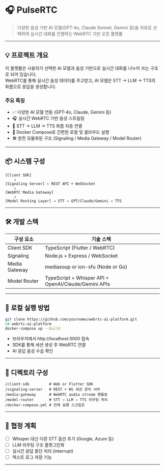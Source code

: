 # 🎧 PulseRTC

> 다양한 음성 기반 AI 모델(GPT-4o, Claude Sonnet, Gemini 등)을 자유로 선택하여 실시간 대화를 진행하는 WebRTC 기반 오픈 플랫폼

---

## 💡 프로젝트 개요

이 플랫폼은 사용자가 선택한 AI 모델과 음성 기반으로 실시간 대화를 나누어 쓰는 구조로 되어 있습니다.  
WebRTC를 통해 실시간 음성 데이터를 주고받고, AI 모델은 STT → LLM → TTS의 화름으로 응답을 생성합니다.

### 주요 특징

- ✅ 다양한 AI 모델 연동 (GPT-4o, Claude, Gemini 등)
- 🎧 실시간 WebRTC 기반 음성 스트림링
- 🧠 STT → LLM → TTS 화름 자동 연결
- 🚀 Docker Compose로 간편한 로컬 및 클라우드 실행
- 🛠️ 완전 모듈화된 구조 (Signaling / Media Gateway / Model Router)

---

## 📦 시스템 구성

```
[Client SDK]
    ↓
[Signaling Server] ← REST API + WebSocket
    ↓
[WebRTC Media Gateway]
    ↓
[Model Routing Layer] → STT → GPT/Claude/Gemini → TTS
```

---

## 🛠️ 개발 스텍

| 구성 요소     | 기술 스텍                                            |
| ------------- | ---------------------------------------------------- |
| Client SDK    | TypeScript (Flutter / WebRTC)                        |
| Signaling     | Node.js + Express / WebSocket                        |
| Media Gateway | mediasoup or ion-sfu (Node or Go)                    |
| Model Router  | TypeScript + Whisper API + OpenAI/Claude/Gemini APIs |

---

## 🔪 로컬 실행 방법

```bash
git clone https://github.com/yourname/webrtc-ai-platform.git
cd webrtc-ai-platform
docker-compose up --build
```

- 브라우저에서 http://localhost:3000 접속
- SDK를 통해 세션 생성 후 WebRTC 연결
- AI 응답 음성 수습 확인

---

## 📁 디렉토리 구성

```
/client-sdk         # Web or Flutter SDK
/signaling-server   # REST + WS 세션 관리 서버
/media-gateway      # WebRTC audio stream 핸들링
/model-router       # STT → LLM → TTS 라우팅 처리
/docker-compose.yml # 전체 실행 스크립트
```

---

## 📌 협정 계획

- [ ] Whisper 대신 다른 STT 옵션 추가 (Google, Azure 등)
- [ ] LLM 라우팅 구조 플랫그인화
- [ ] 실시간 응답 중단 처리 (interrupt)
- [ ] 텍스트 로그 저장 기능

---
